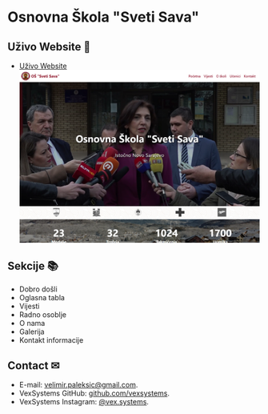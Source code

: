 # Osnovna Škola "Sveti Sava"

## **Uživo Website** 👀
- [Uživo Website](https://vexsystems.github.io/osnovna-skola-sveti-sava/)
![Demo Screenshot](screenshot.png)

## **Sekcije** 📚
- Dobro došli
- Oglasna tabla
- Vijesti
- Radno osoblje
- O nama
- Galerija
- Kontakt informacije

## **Contact** ✉
- E-mail: [velimir.paleksic@gmail.com](velimir.paleksic@gmail.com).
- VexSystems GitHub: [github.com/vexsystems](https://github.com/vexsystems).
- VexSystems Instagram: [@vex.systems](https://www.instagram.com/vex.systems/).